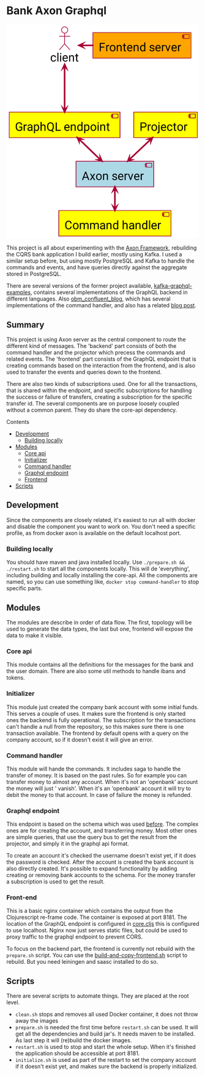 # Bank Axon Graphql

![Overview](overview.png)

This project is all about experimenting with the [Axon Framework](https://axoniq.io/product-overview/axon-framework),
rebuilding the CQRS bank application I build earlier, mostly using Kafka. I used a similar setup before, but using
mostly PostgreSQL and Kafka to handle the commands and events, and have queries directly against the aggregate stored in
PostgreSQL.

There are several versions of the former project
available, [kafka-graphql-examples](https://github.com/openweb-nl/kafka-graphql-examples), contains several
implementations of the GraphQL backend in different languages.
Also [obm_confluent_blog](https://github.com/gklijs/obm_confluent_blog), which has several implementations of the
command handler, and also has a related [blog post](https://www.confluent.io/blog/getting-started-with-rust-and-kafka).

## Summary

This project is using Axon server as the central component to route the different kind of messages. The 'backend' part
consists of both the command handler and the projector which precess the commands and related events. The 'frontend'
part consists of the GraphQL endpoint that is creating commands based on the interaction from the frontend, and is also
used to transfer the events and queries down to the frontend.

There are also two kinds of subscriptions used. One for all the transactions, that is shared within the endpoint, and
specific subscriptions for handling the success or failure of transfers, creating a subscription for the specific
transfer id. The several components are on purpose loosely coupled without a common parent. They do share the core-api
dependency.

Contents

* [Development](#development)
  * [Building locally](#building-locally)
* [Modules](#modules)
  * [Core api](#core-api)
  * [Initializer](#initializer)
  * [Command handler](#command-handler)
  * [Graphql endpoint](#graphql-endpoint)
  * [Frontend](#frontend)
* [Scripts](#scripts)

## <a id="development">Development</a>

Since the components are closely related, it's easiest to run all with docker and disable the component you want to work
on. You don't need a specific profile, as from docker axon is available on the default localhost port.

### <a id="building-locally">Building locally</a>

You should have maven and java installed locally. Use `./prepare.sh && ./restart.sh` to start all the components
locally. This will de 'everything', including building and locally installing the core-api. All the components are
named, so you can use something like, `docker stop command-handler` to stop specific parts.

## <a id="modules">Modules</a>

The modules are describe in order of data flow.
The first, topology will be used to generate the data types, the last but one, frontend will expose the data to make it visible.

### <a id="core-api">Core api</a>

This module contains all the definitions for the messages for the bank and the user domain. There are also some util
methods to handle ibans and tokens.

### <a id="initializer">Initializer</a>

This module just created the company bank account with some initial funds. This serves a couple of uses. It makes sure
the frontend is only started ones the backend is fully operational. The subscription for the transactions can't handle a
null from the repository, so this makes sure there is one transaction available. The frontend by default opens with a
query on the company account, so if it doesn't exist it will give an error.

### <a id="command-handler">Command handler</a>

This module will hande the commands. It includes saga to handle the transfer of money. It is based on the past rules. So
for example you can transfer money to almost any account. When it's not an 'openbank' account the money will just '
vanish'. When it's an 'openbank' account it will try to debit the money to that account. In case of failure the money is
refunded.

### <a id="graphql-endpoint">Graphql endpoint</a>

This endpoint is based on the schema which was used [before](graphql-endpoint/src/main/resources/bank.graphql). The
complex ones are for creating the account, and transferring money. Most other ones are simple queries, that use the
query bus to get the result from the projector, and simply it in the graphql api format.

To create an account it's checked the username doesn't exist yet, if it does the password is checked. After the account
is created the bank account is also directly created. It's possible to expand functionality by adding creating or
removing bank accounts to the schema. For the money transfer a subscription is used to get the result.

### <a id="frontend">Front-end</a>

This is a basic nginx container which contains the output from the Clojurescript re-frame code. The container is exposed
at port 8181. The location of the GraphQL endpoint is configured
in [core.cljs](frontend/src/cljs/tech/gklijs/bank/core.cljs) this is configured to use localhost. Nginx now just serves
static files, but could be used to proxy traffic to the graphql endpoint to prevent CORS.

To focus on the backend part, the frontend is currently not rebuild with the `prepare.sh` script. You can use
the [build-and-copy-frontend.sh](frontend/build-and-copy-frontend.sh) script to rebuild. But you need leiningen and
saasc installed to do so.

## <a id="scripts">Scripts</a>

There are several scripts to automate things. They are placed at the root level.

* `clean.sh` stops and removes all used Docker container, it does not throw away the images
* `prepare.sh` is needed the first time before `restart.sh` can be used. It will get all the dependencies and build
  jar's. It needs maven to be installed. As last step it will (re)build the docker images.
* `restart.sh` is used to stop and start the whole setup. When it's finished the application should be accessible at
  port 8181.
* `initialize.sh` is used as part of the restart to set the company account if it doesn't exist yet, and makes sure the
  backend is properly initialized.
